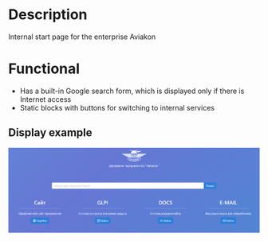 # Description
Internal start page for the enterprise Aviakon

# Functional
* Has a built-in Google search form, which is displayed only if there is Internet access
* Static blocks with buttons for switching to internal services

## Display example
<p align="center">
<img src="simple.png" title="C# для чайников" alt="C# для чайников">
</p>
